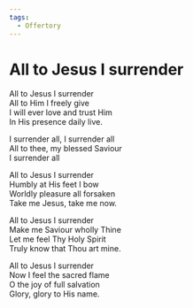 ```yaml
---
tags:
  - Offertory
---
```



# All to Jesus I surrender

All to Jesus I surrender  
All to Him I freely give  
I will ever love and trust Him  
In His presence daily live.

I surrender all, I surrender all  
All to thee, my blessed Saviour  
I surrender all

All to Jesus I surrender  
Humbly at His feet I bow  
Worldly pleasure all forsaken  
Take me Jesus, take me now.

All to Jesus I surrender  
Make me Saviour wholly Thine  
Let me feel Thy Holy Spirit  
Truly know that Thou art mine.

All to Jesus I surrender  
Now I feel the sacred flame  
O the joy of full salvation  
Glory, glory to His name.
